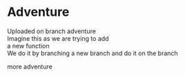 # Adventure
Uploaded on branch adventure  
Imagine this as we are trying to add    
a new function  
We do it by branching a new branch 
and do it on the branch  

more adventure